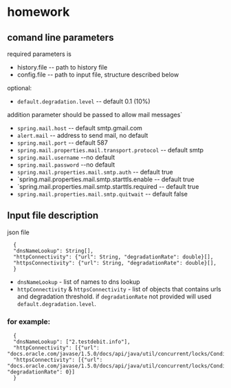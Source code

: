 # homework


## comand line parameters
required parameters is
  - history.file -- path to history file
  - config.file -- path to input file, structure described below
  
optional:
  - `default.degradation.level`  --  default 0.1 (10%)
  
addition parameter should be passed to allow mail messages`
  
  - `spring.mail.host` -- default smtp.gmail.com 
  - `alert.mail`  -- address to send mail, no default
  - `spring.mail.port` -- default 587
  - `spring.mail.properties.mail.transport.protocol` -- default smtp
  - `spring.mail.username`  --no default
  - `spring.mail.password`   --no default
  - `spring.mail.properties.mail.smtp.auth`  -- default true
  - `spring.mail.properties.mail.smtp.starttls.enable   -- default true
  - `spring.mail.properties.mail.smtp.starttls.required  -- default true
  - `spring.mail.properties.mail.smtp.quitwait`  -- default false

    
## Input file description
json file 
```
  {
  "dnsNameLookup": String[],
  "httpConnectivity": {"url": String, "degradationRate": double}[],
  "httpsConnectivity": {"url": String, "degradationRate": double}[],
  }
```

 - `dnsNameLookup` - list of names to dns lookup
 - `httpConnectivity` & `httpsConnectivity` - list of objects that contains urls and degradation threshold. 
 if `degradationRate` not provided will used `default.degradation.level`.

### for example:



```
  {
  "dnsNameLookup": ["2.testdebit.info"],
  "httpConnectivity": [{"url": "docs.oracle.com/javase/1.5.0/docs/api/java/util/concurrent/locks/Condition.html"}],
  "httpsConnectivity": [{"url": "docs.oracle.com/javase/1.5.0/docs/api/java/util/concurrent/locks/Condition.html", "degradationRate": 0}]
  }
```
